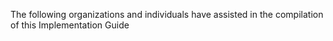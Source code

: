 The following organizations and individuals have assisted in the compilation of this Implementation Guide